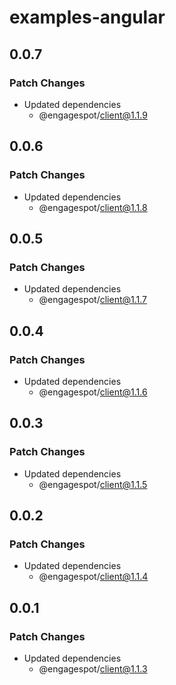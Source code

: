 # examples-angular

## 0.0.7

### Patch Changes

- Updated dependencies
  - @engagespot/client@1.1.9

## 0.0.6

### Patch Changes

- Updated dependencies
  - @engagespot/client@1.1.8

## 0.0.5

### Patch Changes

- Updated dependencies
  - @engagespot/client@1.1.7

## 0.0.4

### Patch Changes

- Updated dependencies
  - @engagespot/client@1.1.6

## 0.0.3

### Patch Changes

- Updated dependencies
  - @engagespot/client@1.1.5

## 0.0.2

### Patch Changes

- Updated dependencies
  - @engagespot/client@1.1.4

## 0.0.1

### Patch Changes

- Updated dependencies
  - @engagespot/client@1.1.3
